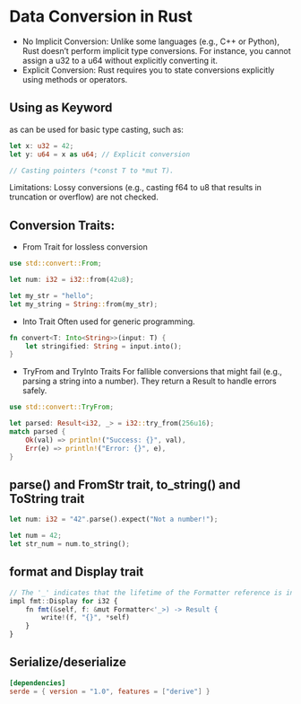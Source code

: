 # Data Conversion in Rust

- No Implicit Conversion: Unlike some languages (e.g., C++ or Python), Rust doesn’t perform implicit type conversions.
  For instance, you cannot assign a u32 to a u64 without explicitly converting it.
- Explicit Conversion: Rust requires you to state conversions explicitly using methods or operators.

## Using as Keyword

as can be used for basic type casting, such as:

```rs
let x: u32 = 42;
let y: u64 = x as u64; // Explicit conversion

// Casting pointers (*const T to *mut T).

```

Limitations: Lossy conversions (e.g., casting f64 to u8 that results in truncation or overflow) are not checked.

## Conversion Traits:

- From Trait
  for lossless conversion

```rs
use std::convert::From;

let num: i32 = i32::from(42u8);

let my_str = "hello";
let my_string = String::from(my_str);
```

- Into Trait
  Often used for generic programming.

```rs
fn convert<T: Into<String>>(input: T) {
    let stringified: String = input.into();
}
```

- TryFrom and TryInto Traits
  For fallible conversions that might fail (e.g., parsing a string into a number). They return a Result to handle errors safely.

```rs
use std::convert::TryFrom;

let parsed: Result<i32, _> = i32::try_from(256u16);
match parsed {
    Ok(val) => println!("Success: {}", val),
    Err(e) => println!("Error: {}", e),
}
```

## parse() and FromStr trait, to_string() and ToString trait

```rs
let num: i32 = "42".parse().expect("Not a number!");

let num = 42;
let str_num = num.to_string();
```

## format and Display trait

```ts
// The '_' indicates that the lifetime of the Formatter reference is inferred by the Rust compiler.
impl fmt::Display for i32 {
    fn fmt(&self, f: &mut Formatter<'_>) -> Result {
        write!(f, "{}", *self)
    }
}
```

## Serialize/deserialize

```toml
[dependencies]
serde = { version = "1.0", features = ["derive"] }
```
